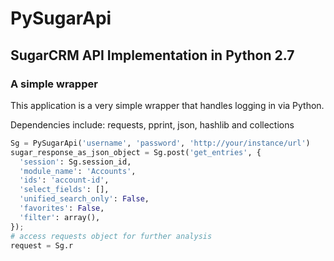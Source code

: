 # PySugarApi
## SugarCRM API Implementation in Python 2.7
### A simple wrapper

This application is a very simple wrapper that handles logging in via Python.

Dependencies include: requests, pprint, json, hashlib and collections

```python
Sg = PySugarApi('username', 'password', 'http://your/instance/url')
sugar_response_as_json_object = Sg.post('get_entries', {
  'session': Sg.session_id,
  'module_name': 'Accounts',
  'ids': 'account-id',
  'select_fields': [],
  'unified_search_only': False,
  'favorites': False,
  'filter': array(),
});
# access requests object for further analysis
request = Sg.r
```
